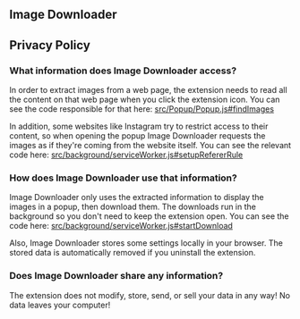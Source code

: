 ## Image Downloader
## Privacy Policy
### What information does Image Downloader access?
In order to extract images from a web page, the extension needs to read all the content on that web page when you click the extension icon. You can see the code responsible for that here: [src/Popup/Popup.js#findImages](https://github.com/PactInteractive/image-downloader/blob/master/src/Popup/Popup.js#L301)

In addition, some websites like Instagram try to restrict access to their content, so when opening the popup Image Downloader requests the images as if they're coming from the website itself. You can see the relevant code here: [src/background/serviceWorker.js#setupRefererRule](https://github.com/PactInteractive/image-downloader/blob/master/src/background/serviceWorker.js#L4)

### How does Image Downloader use that information?
Image Downloader only uses the extracted information to display the images in a popup, then download them. The downloads run in the background so you don't need to keep the extension open. You can see the code here: [src/background/serviceWorker.js#startDownload](https://github.com/PactInteractive/image-downloader/blob/master/src/background/serviceWorker.js#L198)

Also, Image Downloader stores some settings locally in your browser. The stored data is automatically removed if you uninstall the extension.

### Does Image Downloader share any information?
The extension does not modify, store, send, or sell your data in any way! No data leaves your computer!
